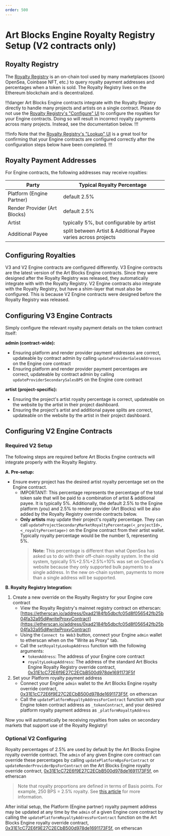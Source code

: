 ```yaml
---
order: 500
---
```


# Art Blocks Engine Royalty Registry Setup (V2 contracts only)

## Royalty Registry

The [Royalty Registry](https://royaltyregistry.xyz/lookup) is an on-chain tool used by many marketplaces ((soon) OpenSea, Coinbase NFT, etc.) to query royalty payment addresses and percentages when a token is sold. The Royalty Registry lives on the Ethereum blockchain and is decentralized.

!!!danger
Art Blocks Engine contracts integrate with the Royalty Registry directly to handle many projects and artists on a single contract. Please do not use the [Royalty Registry's "Configure" UI](https://royaltyregistry.xyz/configure) to configure the royalties for your Engine contracts. Doing so will result in incorrect royalty payments across many projects. Instead, see the documentation below.
!!!

!!!info
Note that the [Royalty Registry's "Lookup" UI](https://royaltyregistry.xyz/lookup) is a great tool for confirming that your Engine contracts are configured correctly after the configuration steps below have been completed.
!!!

## Royalty Payment Addresses

For Engine contracts, the following addresses may receive royalties:

| Party                        | Typical Royalty Percentage                                     |
| ---------------------------- | -------------------------------------------------------------- |
| Platform (Engine Partner)    | default 2.5%                                                   |
| Render Provider (Art Blocks) | default 2.5%                                                   |
| Artist                       | typically 5%, but configurable by artist                      |
| Additional Payee             | split between Artist & Additional Payee varies across projects |

## Configuring Royalties

V3 and V2 Engine contracts are configured differently. V3 Engine contracts are the latest version of the Art Blocks Engine contracts. Since they were designed after the Royalty Registry was released, they automatically integrate with with the Royalty Registry. V2 Engine contracts also integrate with the Royalty Registry, but have a shim-layer that must also be configured. This is because V2 Engine contracts were designed before the Royalty Registry was released.

## Configuring V3 Engine Contracts

Simply configure the relevant royalty payment details on the token contract itself:

**admin (contract-wide):**

- Ensuring platform and render provider payment addresses are correct, updateable by contract admin by calling `updateProviderSalesAddresses` on the Engine core contract
- Ensuring platform and render provider payment percentages are correct, updateable by contract admin by calling `updateProviderSecondarySalesBPS` on the Engine core contract

**artist (project-specific):**

- Ensuring the project's artist royalty percentage is correct, updateable on the website by the artist in their project dashboard.
- Ensuring the project's artist and additional payee splits are correct, updateable on the website by the artist in their project dashboard.

## Configuring V2 Engine Contracts

### Required V2 Setup

The following steps are required before Art Blocks Engine contracts will integrate properly with the Royalty Registry.

**A. Pre-setup:**

- Ensure every project has the desired artist royalty percentage set on the Engine contract.
  - IMPORTANT: This percentage represents the percentage of the total token sale that will be paid to a combination of artist & additional payee. It is typically 5%. Additionally, the default 2.5% to the Engine platform (you) and 2.5% to render provider (Art Blocks) will be also added by the Royalty Registry override contracts below.
  - **Only artists** may update their project's royalty percentage. They can call `updateProjectSecondaryMarketRoyaltyPercentage(<_projectId>, <_royaltyPercentage>)` on the Engine contract from their artist wallet. Typically royalty percentage would be the number 5, representing 5%.
    > **Note:** This percentage is different than what OpenSea has asked us to do with their off-chain royalty system. In the old system, typically 5%+2.5%+2.5%=10% was set on OpenSea's website because they only supported bulk payments to a single address. In the new on-chain system, payments to more than a single address will be supported.

**B. Royalty Registry Integration:**

1. Create a new override on the Royalty Registry for your Engine core contract
   - View the Royalty Registry's mainnet registry contract on etherscan: [https://etherscan.io/address/0xad2184fb5dbcfc05d8f056542fb25b04fa32a95d#writeProxyContract](https://etherscan.io/address/0xad2184fb5dbcfc05d8f056542fb25b04fa32a95d#writeProxyContract)
   - Using the `Connect to Web3` button, connect your Engine `admin` wallet to etherscan when on the "Write as Proxy" tab.
   - Call the `setRoyaltyLookupAddress` function with the following arguments:
     - `tokenAddress`: The address of your Engine core contract
     - `royaltyLookupAddress`: The address of the standard Art Blocks Engine Royalty Registry override contract, [0x31E1cC72E6f9E27C2ECbB500d978de1691173F5f](https://etherscan.io/address/0x31e1cc72e6f9e27c2ecbb500d978de1691173f5f#code)
2. Set your Platform royalty payment address
   - Connect your Engine `admin` wallet to the Art Blocks Engine royalty override contract, [0x31E1cC72E6f9E27C2ECbB500d978de1691173F5f](https://etherscan.io/address/0x31e1cc72e6f9e27c2ecbb500d978de1691173f5f#writeContract), on etherscan
   - Call the `updatePlatformRoyaltyAddressForContract` function with your Engine token contract address as `_tokenContract`, and your desired platform royalty payment address as `_platformRoyaltyAddress`

Now you will automatically be receiving royalties from sales on secondary markets that support use of the Royalty Registry!

### Optional V2 Configuring

Royalty percentages of 2.5% are used by default by the Art Blocks Engine royalty override contract. The `admin` of any given Engine core contract can override these percentages by calling `updatePlatformBpsForContract` or `updateRenderProviderBpsForContract` on the Art Blocks Engine royalty override contract, [0x31E1cC72E6f9E27C2ECbB500d978de1691173F5f](https://etherscan.io/address/0x31e1cc72e6f9e27c2ecbb500d978de1691173f5f#writeContract), on etherscan

> Note that royalty proportions are defined in terms of Basis points. For example, 250 BPS = 2.5% royalty. See [this article](https://www.investopedia.com/terms/b/basispoint.asp) for more information.

After initial setup, the Platform (Engine partner) royalty payment address may be updated at any time by the `admin` of a given Engine core contract by calling the `updatePlatformRoyaltyAddressForContract` function on the Art Blocks Engine royalty override contract, [0x31E1cC72E6f9E27C2ECbB500d978de1691173F5f](https://etherscan.io/address/0x31e1cc72e6f9e27c2ecbb500d978de1691173f5f#writeContract), on etherscan

